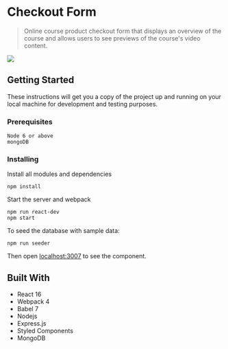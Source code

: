 # Checkout Form
> Online course product checkout form that displays an overview of the course and allows users to see previews of the course's video content.


![](UTEACHMEDemoVideo.gif)

## Getting Started

These instructions will get you a copy of the project up and running on your local machine for development and testing purposes.

### Prerequisites

```
Node 6 or above
mongoDB
```

### Installing

Install all modules and dependencies

```
npm install
```

Start the server and webpack

```
npm run react-dev
npm start
```

To seed the database with sample data:

```
npm run seeder
```

Then open [localhost:3007](http://localhost:3007/) to see the component.


## Built With

* React 16
* Webpack 4
* Babel 7
* Nodejs
* Express.js
* Styled Components
* MongoDB
